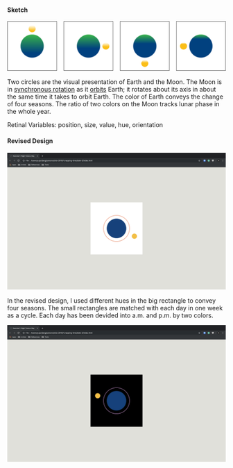 #### Sketch
![illustrative images](./date-2-original.png)

Two circles are the visual presentation of Earth and the Moon. The Moon is in [synchronous rotation](https://en.wikipedia.org/wiki/Tidal_locking) as it [orbits](https://en.wikipedia.org/wiki/Orbit_of_the_Moon) Earth; it rotates about its axis in about the same time it takes to orbit Earth. The color of Earth conveys the change of four seasons. The ratio of two colors on the Moon tracks lunar phase in the whole year.

Retinal Variables: position, size, value, hue, orientation

#### Revised Design
![illustrative images](./date-2-revised-1.png)

In the revised design, I used different hues in the big rectangle to convey four seasons. The small rectangles are matched with each day in one week as a cycle. Each day has been devided into a.m. and p.m. by two colors.

![illustrative images](./date-2-revised-2.png)
